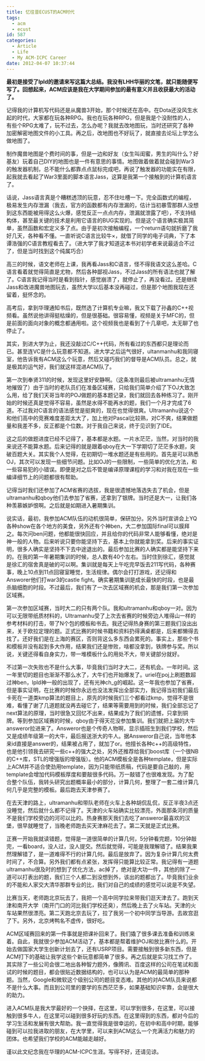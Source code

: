 ```yaml
---
title: 忆往昔ECUST的ACM时代
tags:
  - acm
  - ecust
id: 587
categories:
  - Article
  - Life
  - My ACM-ICPC Career
date: 2012-04-07 10:37:44
---
```


**最初是接受了lpld的邀请来写这篇大总结。我没有LHH华丽的文笔，就只能随便写写了。回想起来，ACM应该是我在大学期间参加的最有意义并且收获最大的活动了。**

记得我的计算机写代码还是从魔兽3开始，那个时候还在高中。在Dota还没风生水起的时代，大家都在玩各种RPG。我也在玩各种RPG，但是我是个没耐性的人，有些个RPG太难了，玩不过去，怎么办呢？我就去改地图玩，当时还研究了各种加密解密地图文件的小工具。再之后，改地图也不好玩了，就直接去论坛上学怎么做地图了。

制作魔兽地图是个费时间的事，但是一边和好友（女生叫闺蜜，男生的叫什么？好基友）玩着自己DIY的地图也是一件有意思的事情。地图做着做着就会碰到War3的触发器机制，总不能什么都靠点点鼠标完成吧，再说了触发器的功能实在有限，起我就去看起了War3里面的脚本语言Jass，这算是我第一个接触到的计算机语言了。

话说，Jass语言真是个糟糕透顶的玩意，忍不住吐槽一下。完全函数式的编程，极易发生内存泄漏（我去，官方的函数都有内存泄漏的，估计当初暴雪那群人没想到这东西能被用得这么火爆，感觉反正一点点内存，泄漏就泄露了吧），不支持结构体，甚至最关键的技术是利用它语言的BUG实现的。但是这个语言确实极其简单，虽然函数和宏定义多了点。由于是初次接触编程，一个return语句就折磨了我好几天，各种看不懂。一直听说C语言比较牛×，就借了同学的电子词典，下了本谭浩强的C语言教程看去了。（进大学了我才知道这本书对初学者来说最适合不过了，但是当时找到这个纯属巧合）

高三的时候，语文老师在上课，我再看Jass和C语言，怪不得我语文这么差哈。C语言看着就觉得简直是尤物，然后各种鄙视Jass，不过Jass的所有语法也就了解了。C语言我记得当时是看到指针，感觉崩溃了，就停止了，再没看过。还是继续Jass和改进魔兽地图玩去，虽然大学以后基本没再碰过，但是那个地图我现在还留着，挺怀念的。

高考后，拿到华理通知书后，既然选了计算机专业嘛，我又下载了孙鑫的C++视频看。虽然说他讲得挺枯燥的，但是很基础。很容易懂，视频是关于MFC的，但是前面的面向对象的概念都通用啦。这个视频我也是看到了十几章吧，太无聊了也停止了。

其实，到进大学为止，我还没敲过C/C++代码，所有看过的东西都只是理论而已。甚至连VC是什么玩意都不知道。进大学之后运气很好，ultanmanhu和我同寝室，他告诉我有ACM这么个玩意，然后又碰巧我们的督导是ACM队员。总之，就是极其的运气好，我们就这样混进ACM队了。

第一次到奉贤311的时候，发现这里好安静啊。（这条准则最后被ultramanhu无情地摧毁了）由于当时的老队员们在准备区域赛，只给我们简单介绍了下OJ大致怎么用，给了我们天哥当年的POJ做题的基本题记录，我们就回去各种练习了。刚开始的时候还真是觉得不容易，虽然是水得不能再水的题，我们一个月才完成了6道。不过我对C语言的语法感觉是挺爽的，现在也觉得很爽。Ultramanhu说这个和他们高中的竞赛难度差距太大了，加上他对Pascal比较熟，对C不爽，结果做题量和我差不多，反正都是个位数。对于我自己来说，终于见识到了IDE。

这之后的做题进度已经不记得了，基本都是水题。一片水茫茫，当然，对当时的我来说还不能算水题。后来记得的就是跟着qboy在大一下学期切了茫茫多水题，突破百题大关。其实我个人觉得，在初期切一堆水题还是有些用的。首先是可以熟悉OJ，其次可以发现一些细节问题。比如OJ的一些限制，一些简单的优化方法，和一些容易犯的小错误。即便是对之后不管是编译原理课程的学习和对我在现在一些编译细节上的问题都很有帮助。

记得当时我们还参加了ACM省赛的选拔，我是很遗憾地落选失去了机会，但是ultramanhu和qboy他们去参加了省赛，还拿到了银牌。当时还是大一，让我们各种羡慕嫉妒恨啊。之后就是如期进入暑期集训。

说实话，最初，我参加ACM队伍的动机很简单，保研加分。另外当时宣讲会上YQ各种show在各个地方的美食，另外还有个神ben，大二参加国际final可以膜拜之。每次问ben问题，他都能很快回应，并且给你的代码非常人能够看懂，绝对是神一般的人物。后来听说只要你能坚持下去，基本上你就能拿到奖。后来的事实证明，很多人确实是坚持不下去中途退出的。最后参加比赛的人确实都是能坚持下来的。在我的第一年暑期集训的时候，总人数有40个左右。当时住到徐汇，感觉就是徐汇的宿舍真是破的可以啊。集训就是每天上午吃完早饭去211写代码，各种赛事，晚上10点到11点回寝室睡觉，生活规律。偶尔会打打游戏，还记得和Answorer他们打war3的castle fight。确实暑期集训是成长最快的时段，也是最杀脑细胞的时段。不过最后，我们有了一次去区域赛的机会，那是我们第一次参加区域赛。

第一次参加区域赛，当时大二的只有两个队。我和ultramanhu和qboy一对。因为可以无限带纸质材料的，Ultramanhu受了上次去省赛的时候旁边人堆得山一样的参考材料的打击，带了N个包的模板和书去。我还记得热身赛的第三题我们没出出来，关于欧拉定理的题。正式比赛的时候书籍和资料扔得满桌都是，后来都懒得去找了。还好我们是在上海的赛区，否则背这么多东西会累死的。事实上，那些个书和模板并没有起到多大作用，结果我们还是惨败，啥都没拿到，铁牌参与奖。所以说，关键还得看自身实力，带一堆模板什么的用处不大，带关键部分就好。

不过第一次失败也不是什么大事，毕竟我们当时才大二，还有机会。一年时间。这一年里切的题目也渐渐不那么水了，大牛们也开始爆发了。uriel在poj上刷题数超过神ben，lpld神一般的出现了，还有光神ch_g的崛起。这一年我也参加了省赛，但是事实证明，在比赛的时候你永远也没法发挥出全部实力，我记得当初我们最后卡死在一道类kmp算法的题目上，原先的时候我们三个都看过kmp，觉得不是很难，看懂了谢了几道题就没再去碰它了，结果等需要用到的时候，我们全部忘记了next算法的原理，当时很急又回忆不出来，结果成为了我们的遗憾，只拿到铜牌。等到参加区域赛的时候，qboy由于得天花没参加集训。我们就把上届的大牛answeror拉进来了。Answeror也是个传奇人物啊，显示插班生到我们学校，然后又是成绩年级第一的大牛，最后报送浙大的牛人。据Answeror自己说，当年他本来id直接是answer的，结果被占用了，就加了or。他擅长各种c++的高级特性，也是他引领我去研究一些c++的强大之处，另外还推荐给我们boost库（一个很NB的C++库，STL的增强版的增强版）。他的ACM模板全是各种template，但是实际上ACM并不适合使劲用template，因为只能带纸质稿，代码是要自己敲的，用template会增加代码模板厚度和要敲很多代码。万一敲错了也很难发现。为了配合整个队伍，我转头研究出题概率最小的部分，计算几何，整理了一套二维计算几何几乎是完整的模板。最后跑去天津参赛了。

在去天津的路上，ultramanhu和带队老师在火车上各种胡侃乱侃，反正半夜3点还没睡觉，然后就什么都不记得了。天津的火车站确实比较漂亮，外面那条河的质量不是我们学校旁边的河可以比的。热身赛那天我们去吃了answeror最喜欢的汉堡，很早就睡觉了，当晚老师跑去买天津麻花去了。第二天就是正式比赛。

正赛一开始我就读错题，觉得是一道很简单的计算几何，5分钟看完题，10分钟敲完，一看board，没人过，没人提交。然后就觉得，可能是我理解错了。结果我果然理解错了，是一道难得不行的计算几何。最后是放弃了。因为复杂计算几何太费时间了，不合算。另外我们都有点紧张，发挥得只能算比较正常。我记得有一道题ultramanhu很及时的想到了优化方法，ac掉了，绝对是大功一件，其他的除了一道可以打表出的题，我们三个人都二到没想到外，该出的题都出了。毕竟我们业余的不能和人家交大清华那群专业的比，我们对自己的成绩的感觉可以说是不失望。

比赛当天，老师跑北京玩去了，我把一个高中同学拉来带我们逛天津去了。跑到天津和南开大学（南开门口的河比我们学校还臭），然后晚上去了火车站。天津的火车站果然很漂亮。第二天跑北京去玩了，拉了我另一个初中同学当导游。去故宫逛了下。另外，北京烤鸭名不虚传，很好吃。

ACM区域赛回来的第一件事就是把课补回来了。我们撬了很多课去准备和训练来着。自此，我就很少参加ACM活动了，基本都是帮着维护OJ和放比赛什么的。开始去做国家大学生创新计划去了，还有USRP项目。需要接触到很多新东西，但是ACM打下的基础让我学这些个新玩意都简单了很多。再之后就是实习找工作了。其实除了一些公司会很二地出各种智力题外，像腾讯、百度这样的公司在笔试和面试的时候的题目，都会很贴近数据结构的，也可以认为是ACM的最简单的那种题。当然，Google和微软这个级别公司的题目变态难。其他的对ACM队员来说都不是什么大事。而且到公司里的要学的东西茫茫多，如果基础知识牢靠，会是很大的助力。

进入ACM队是我大学最好的一个抉择，在这里，可以学到很多，在这里，可以接触到很多牛人，在这里可以碰到很多好玩的东西。在这里得到的东西，都对今后的学习生活和发展有很大帮助。我一直觉得我是很幸运的，在初中和高中时期，能够碰到可以拉我进取的朋友，在大学里，可以来到ACM这么一个充满活力和魅力的团体。也希望我们学校的ACM能越走越好。

谨以此文纪念我在华理的ACM-ICPC生涯。写得不好，还请见谅。